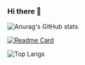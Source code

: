 ### Hi there 👋

![Anurag's GitHub stats](https://github-readme-stats-eight-alpha-35.vercel.app/api?username=antoniojunnior&show_icons=true&theme=radical&locale=pt-br&show=reviews,discussions_answered)

[![Readme Card](https://github-readme-stats.vercel.app/api/pin/?username=antoniojunnior&repo=antoniojunnior&theme=radical&locale=pt-br)](https://github.com/antoniojunnior/antoniojunnior)

![Top Langs](https://github-readme-stats.vercel.app/api/top-langs/?username=antoniojunnior&layout=compact&theme=radical&locale=pt-br)



